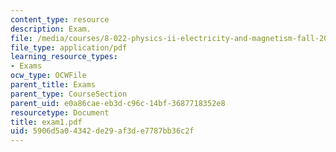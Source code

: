 ```yaml
---
content_type: resource
description: Exam.
file: /media/courses/8-022-physics-ii-electricity-and-magnetism-fall-2006/5906d5a04342de29af3de7787bb36c2f_exam1.pdf
file_type: application/pdf
learning_resource_types:
- Exams
ocw_type: OCWFile
parent_title: Exams
parent_type: CourseSection
parent_uid: e0a86cae-eb3d-c96c-14bf-3687718352e8
resourcetype: Document
title: exam1.pdf
uid: 5906d5a0-4342-de29-af3d-e7787bb36c2f
---
```

